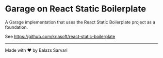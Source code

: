 # Garage on React Static Boilerplate

A Garage implementation that uses the React Static Boilerplate project as a foundation.
 
See https://github.com/kriasoft/react-static-boilerplate

---
Made with ♥ by Balazs Sarvari
